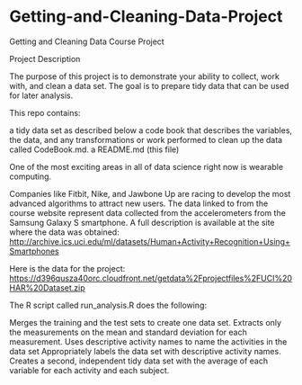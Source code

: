 # Getting-and-Cleaning-Data-Project
Getting and Cleaning Data Course Project

Project Description

The purpose of this project is to demonstrate your ability to collect, work with, and clean a data set. 
The goal is to prepare tidy data that can be used for later analysis.


This repo contains:

a tidy data set as described below
a code book that describes the variables, the data, and any transformations or work performed to clean up the data called CodeBook.md.
a README.md (this file)


One of the most exciting areas in all of data science right now is wearable computing. 

Companies like Fitbit, Nike, and Jawbone Up are racing to develop the most advanced algorithms to attract new users. 
The data linked to from the course website represent data collected from the accelerometers from the Samsung Galaxy S smartphone. 
A full description is available at the site where the data was obtained: http://archive.ics.uci.edu/ml/datasets/Human+Activity+Recognition+Using+Smartphones

Here is the data for the project: https://d396qusza40orc.cloudfront.net/getdata%2Fprojectfiles%2FUCI%20HAR%20Dataset.zip

The R script called run_analysis.R does the following:

Merges the training and the test sets to create one data set.
Extracts only the measurements on the mean and standard deviation for each measurement.
Uses descriptive activity names to name the activities in the data set
Appropriately labels the data set with descriptive activity names.
Creates a second, independent tidy data set with the average of each variable for each activity and each subject.
